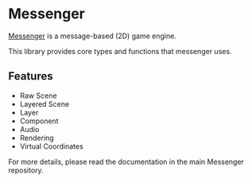 # Messenger

[Messenger](https://github.com/linsyking/Messenger) is a message-based (2D) game engine.

This library provides core types and functions that messenger uses.

## Features

- Raw Scene
- Layered Scene
- Layer
- Component
- Audio
- Rendering
- Virtual Coordinates

For more details, please read the documentation in the main Messenger repository.
